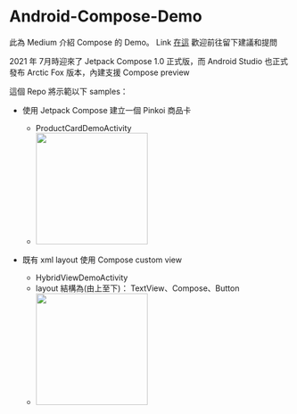 # Android-Compose-Demo
此為 Medium 介紹 Compose 的 Demo。
Link [在這](https://medium.com/pinkoi-engineering/%E7%8F%BE%E4%BB%A3%E5%8C%96-android-jetpack-compose-part-1-f436fd3ccc41) 歡迎前往留下建議和提問

2021 年 7月時迎來了 Jetpack Compose 1.0 正式版，而 Android Studio 也正式發布 Arctic Fox 版本，內建支援 Compose preview

這個 Repo 將示範以下 samples：
- 使用 Jetpack Compose 建立一個 Pinkoi 商品卡
  - ProductCardDemoActivity
  - <img src="https://user-images.githubusercontent.com/68840278/135791275-d35af715-d108-4528-b10a-08a0082b6d2a.png" width="200">

- 既有 xml layout 使用 Compose custom view
  - HybridViewDemoActivity
  - layout 結構為(由上至下)： TextView、Compose、Button
  - <img src="https://user-images.githubusercontent.com/68840278/135791719-8854fadd-2f9b-49fa-a096-a8d627fc439f.png" width="200">

